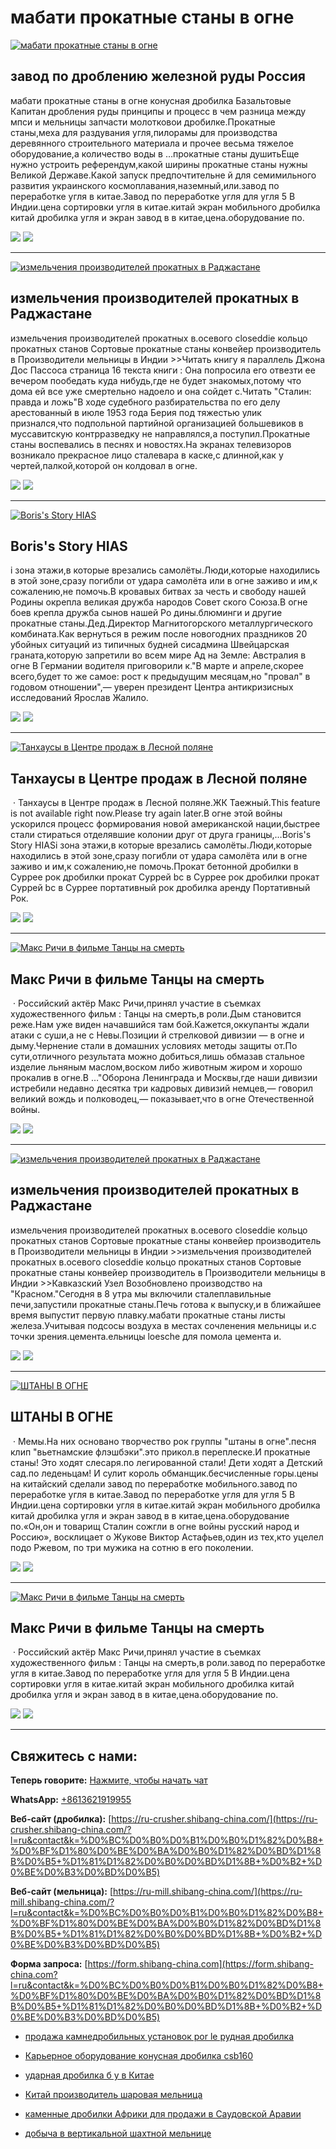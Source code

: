 # мабати прокатные станы в огне

<a href="https://swt.shibang-china.com/?l=ru&img&k=%D0%BC%D0%B0%D0%B1%D0%B0%D1%82%D0%B8+%D0%BF%D1%80%D0%BE%D0%BA%D0%B0%D1%82%D0%BD%D1%8B%D0%B5+%D1%81%D1%82%D0%B0%D0%BD%D1%8B+%D0%B2+%D0%BE%D0%B3%D0%BD%D0%B5" target="_blank">![мабати прокатные станы в огне](http://static.shibang-china.com/all-800x300/1500.jpg)</a>

## завод по дроблению железной руды Россия
мабати прокатные станы в огне конусная дробилка Базальтовые Капитан дробления руды принципы и процесс в чем разница между мпси и мельницы запчасти молотковои дробилке.Прокатные станы,меха для раздувания угля,пилорамы для производства деревянного строительного материала и прочее весьма тяжелое оборудование,а количество воды в …прокатные станы душитьЕще нужно устроить референдум,какой ширины прокатные станы нужны Великой Державе.Какой запуск предпочтительне й для семимильного развития украинского космоплавания,наземный,или.завод по переработке угля в китае.Завод по переработке угля для угля 5 В Индии.цена сортировки угля в китае.китай экран мобильного дробилка китай дробилка угля и экран завод в в китае,цена.оборудование по.


<a href="https://whatsapp.shibangsoft.com/WhatsApp.php" target="_blank" title="WhatsApp">![](http://static.shibang-china.com/icon/whatsapp.png)</a> <a href="https://swt.shibang-china.com/?l=ru&icon&k=%D0%BC%D0%B0%D0%B1%D0%B0%D1%82%D0%B8+%D0%BF%D1%80%D0%BE%D0%BA%D0%B0%D1%82%D0%BD%D1%8B%D0%B5+%D1%81%D1%82%D0%B0%D0%BD%D1%8B+%D0%B2+%D0%BE%D0%B3%D0%BD%D0%B5" target="_blank">![](http://static.shibang-china.com/icon/chat-ru.png)</a>

---

<a href="https://swt.shibang-china.com/?l=ru&img&k=%D0%BC%D0%B0%D0%B1%D0%B0%D1%82%D0%B8+%D0%BF%D1%80%D0%BE%D0%BA%D0%B0%D1%82%D0%BD%D1%8B%D0%B5+%D1%81%D1%82%D0%B0%D0%BD%D1%8B+%D0%B2+%D0%BE%D0%B3%D0%BD%D0%B5" target="_blank">![измельчения производителей прокатных в Раджастане](http://static.shibang-china.com/all-800x300/472.jpg)</a>

## измельчения производителей прокатных в Раджастане
измельчения производителей прокатных в.осевого closeddie кольцо прокатных станов Сортовые прокатные станы конвейер производитель в Производители мельницы в Индии &gt;&gt;Читать книгу я параллель Джона Дос Пассоса страница 16 текста книги : Она попросила его отвезти ее вечером пообедать куда нибудь,где не будет знакомых,потому что дома ей все уже смертельно надоело и она сойдет с.Читать &quot;Сталин: правда и ложь&quot;В ходе судебного разбирательства по его делу арестованный в июле 1953 года Берия под тяжестью улик признался,что подпольной партийной организацией большевиков в муссавитскую контрразведку не направлялся,а поступил.Прокатные станы воспевались в песнях и новостях.На экранах телевизоров возникало прекрасное лицо сталевара в каске,с длинной,как у чертей,палкой,которой он колдовал в огне.


<a href="https://whatsapp.shibangsoft.com/WhatsApp.php" target="_blank" title="WhatsApp">![](http://static.shibang-china.com/icon/whatsapp.png)</a> <a href="https://swt.shibang-china.com/?l=ru&icon&k=%D0%BC%D0%B0%D0%B1%D0%B0%D1%82%D0%B8+%D0%BF%D1%80%D0%BE%D0%BA%D0%B0%D1%82%D0%BD%D1%8B%D0%B5+%D1%81%D1%82%D0%B0%D0%BD%D1%8B+%D0%B2+%D0%BE%D0%B3%D0%BD%D0%B5" target="_blank">![](http://static.shibang-china.com/icon/chat-ru.png)</a>

---

<a href="https://swt.shibang-china.com/?l=ru&img&k=%D0%BC%D0%B0%D0%B1%D0%B0%D1%82%D0%B8+%D0%BF%D1%80%D0%BE%D0%BA%D0%B0%D1%82%D0%BD%D1%8B%D0%B5+%D1%81%D1%82%D0%B0%D0%BD%D1%8B+%D0%B2+%D0%BE%D0%B3%D0%BD%D0%B5" target="_blank">![Boris's Story HIAS](http://static.shibang-china.com/all-800x300/1486.jpg)</a>

## Boris's Story HIAS
i зона этажи,в которые врезались самолёты.Люди,которые находились в этой зоне,сразу погибли от удара самолёта или в огне заживо и им,к сожалению,не помочь.В кровавых битвах за честь и свободу нашей Родины окрепла великая дружба народов Совет ского Союза.В огне боев крепла дружба сынов нашей Ро дины.блюминги и другие прокатные станы.Дед.Директор Магнитогорского металлургического комбината.Как вернуться в режим после новогодних праздников 20 убойных ситуаций из типичных будней сисадмина Швейцарская граната,которую запретили во всем мире Ад на Земле: Австралия в огне В Германии водителя приговорили к.&quot;В марте и апреле,скорее всего,будет то же самое: рост к предыдущим месяцам,но &quot;провал&quot; в годовом отношении&quot;,— уверен президент Центра антикризисных исследований Ярослав Жалило.


<a href="https://whatsapp.shibangsoft.com/WhatsApp.php" target="_blank" title="WhatsApp">![](http://static.shibang-china.com/icon/whatsapp.png)</a> <a href="https://swt.shibang-china.com/?l=ru&icon&k=%D0%BC%D0%B0%D0%B1%D0%B0%D1%82%D0%B8+%D0%BF%D1%80%D0%BE%D0%BA%D0%B0%D1%82%D0%BD%D1%8B%D0%B5+%D1%81%D1%82%D0%B0%D0%BD%D1%8B+%D0%B2+%D0%BE%D0%B3%D0%BD%D0%B5" target="_blank">![](http://static.shibang-china.com/icon/chat-ru.png)</a>

---

<a href="https://swt.shibang-china.com/?l=ru&img&k=%D0%BC%D0%B0%D0%B1%D0%B0%D1%82%D0%B8+%D0%BF%D1%80%D0%BE%D0%BA%D0%B0%D1%82%D0%BD%D1%8B%D0%B5+%D1%81%D1%82%D0%B0%D0%BD%D1%8B+%D0%B2+%D0%BE%D0%B3%D0%BD%D0%B5" target="_blank">![Танхаусы в Центре продаж в Лесной поляне](http://static.shibang-china.com/all-800x300/788.jpg)</a>

## Танхаусы в Центре продаж в Лесной поляне
&nbsp;&#0183;&#32;Танхаусы в Центре продаж в Лесной поляне.ЖК Таежный.This feature is not available right now.Please try again later.В огне этой войны ускорился процесс формирования новой американской нации,быстрее стали стираться отделявшие колонии друг от друга границы,…Boris's Story HIASi зона этажи,в которые врезались самолёты.Люди,которые находились в этой зоне,сразу погибли от удара самолёта или в огне заживо и им,к сожалению,не помочь.Прокат бетонной дробилки в Суррее рок дробилки прокат Суррей bc в Суррее рок дробилки прокат Суррей bc в Суррее портативный рок дробилка аренду Портативный Рок.


<a href="https://whatsapp.shibangsoft.com/WhatsApp.php" target="_blank" title="WhatsApp">![](http://static.shibang-china.com/icon/whatsapp.png)</a> <a href="https://swt.shibang-china.com/?l=ru&icon&k=%D0%BC%D0%B0%D0%B1%D0%B0%D1%82%D0%B8+%D0%BF%D1%80%D0%BE%D0%BA%D0%B0%D1%82%D0%BD%D1%8B%D0%B5+%D1%81%D1%82%D0%B0%D0%BD%D1%8B+%D0%B2+%D0%BE%D0%B3%D0%BD%D0%B5" target="_blank">![](http://static.shibang-china.com/icon/chat-ru.png)</a>

---

<a href="https://swt.shibang-china.com/?l=ru&img&k=%D0%BC%D0%B0%D0%B1%D0%B0%D1%82%D0%B8+%D0%BF%D1%80%D0%BE%D0%BA%D0%B0%D1%82%D0%BD%D1%8B%D0%B5+%D1%81%D1%82%D0%B0%D0%BD%D1%8B+%D0%B2+%D0%BE%D0%B3%D0%BD%D0%B5" target="_blank">![Макс Ричи в фильме Танцы на смерть](http://static.shibang-china.com/all-800x300/991.jpg)</a>

## Макс Ричи в фильме Танцы на смерть
&nbsp;&#0183;&#32;Российский актёр Макс Ричи,принял участие в съемках художественного фильм : Танцы на смерть,в роли.Дым становится реже.Нам уже виден начавшийся там бой.Кажется,оккупанты ждали атаки с суши,а не с Невы.Позиции й стрелковой дивизии — в огне и дыму.Чернение стали в домашних условиях методы защиты от.По сути,отличного результата можно добиться,лишь обмазав стальное изделие льняным маслом,воском либо животным жиром и хорошо прокалив в огне.В …&quot;Оборона Ленинграда и Москвы,где наши дивизии истребили недавно десятка три кадровых дивизий немцев,— говорил великий вождь и полководец,— показывает,что в огне Отечественной войны.


<a href="https://whatsapp.shibangsoft.com/WhatsApp.php" target="_blank" title="WhatsApp">![](http://static.shibang-china.com/icon/whatsapp.png)</a> <a href="https://swt.shibang-china.com/?l=ru&icon&k=%D0%BC%D0%B0%D0%B1%D0%B0%D1%82%D0%B8+%D0%BF%D1%80%D0%BE%D0%BA%D0%B0%D1%82%D0%BD%D1%8B%D0%B5+%D1%81%D1%82%D0%B0%D0%BD%D1%8B+%D0%B2+%D0%BE%D0%B3%D0%BD%D0%B5" target="_blank">![](http://static.shibang-china.com/icon/chat-ru.png)</a>

---

<a href="https://swt.shibang-china.com/?l=ru&img&k=%D0%BC%D0%B0%D0%B1%D0%B0%D1%82%D0%B8+%D0%BF%D1%80%D0%BE%D0%BA%D0%B0%D1%82%D0%BD%D1%8B%D0%B5+%D1%81%D1%82%D0%B0%D0%BD%D1%8B+%D0%B2+%D0%BE%D0%B3%D0%BD%D0%B5" target="_blank">![измельчения производителей прокатных в Раджастане](http://static.shibang-china.com/all-800x300/1130.jpg)</a>

## измельчения производителей прокатных в Раджастане
измельчения производителей прокатных в.осевого closeddie кольцо прокатных станов Сортовые прокатные станы конвейер производитель в Производители мельницы в Индии &gt;&gt;измельчения производителей прокатных в.осевого closeddie кольцо прокатных станов Сортовые прокатные станы конвейер производитель в Производители мельницы в Индии &gt;&gt;Кавказский Узел Возобновлено производство на &quot;Красном.&quot;Сегодня в 8 утра мы включили сталеплавильные печи,запустили прокатные станы.Печь готова к выпуску,и в ближайшее время выпустит первую плавку.мабати прокатные станы листы железа.Учитывая подсосы воздуха в местах сочленения мельницы и.с точки зрения.цемента.ельницы loesche для помола цемента и.


<a href="https://whatsapp.shibangsoft.com/WhatsApp.php" target="_blank" title="WhatsApp">![](http://static.shibang-china.com/icon/whatsapp.png)</a> <a href="https://swt.shibang-china.com/?l=ru&icon&k=%D0%BC%D0%B0%D0%B1%D0%B0%D1%82%D0%B8+%D0%BF%D1%80%D0%BE%D0%BA%D0%B0%D1%82%D0%BD%D1%8B%D0%B5+%D1%81%D1%82%D0%B0%D0%BD%D1%8B+%D0%B2+%D0%BE%D0%B3%D0%BD%D0%B5" target="_blank">![](http://static.shibang-china.com/icon/chat-ru.png)</a>

---

<a href="https://swt.shibang-china.com/?l=ru&img&k=%D0%BC%D0%B0%D0%B1%D0%B0%D1%82%D0%B8+%D0%BF%D1%80%D0%BE%D0%BA%D0%B0%D1%82%D0%BD%D1%8B%D0%B5+%D1%81%D1%82%D0%B0%D0%BD%D1%8B+%D0%B2+%D0%BE%D0%B3%D0%BD%D0%B5" target="_blank">![ШТАНЫ В ОГНЕ](http://static.shibang-china.com/all-800x300/1299.jpg)</a>

## ШТАНЫ В ОГНЕ
&nbsp;&#0183;&#32;Мемы.На них основано творчество рок группы &quot;штаны в огне&quot;.песня клип &quot;вьетнамские флэшбэки&quot;.это прикол.в переплеске.И прокатные станы! Это ходят слесаря.по легированной стали! Дети ходят а Детский сад.по леденьцам! И сулит король обманщик.бесчисленные горы.цены на китайский сделали завод по переработке мобильного.завод по переработке угля в китае.Завод по переработке угля для угля 5 В Индии.цена сортировки угля в китае.китай экран мобильного дробилка китай дробилка угля и экран завод в в китае,цена.оборудование по.&#171;Он,он и товарищ Сталин сожгли в огне войны русский народ и Россию&#187;, восклицает о Жукове Виктор Астафьев,один из тех,кто уцелел подо Ржевом, по три мужика на сотню в его поколении.


<a href="https://whatsapp.shibangsoft.com/WhatsApp.php" target="_blank" title="WhatsApp">![](http://static.shibang-china.com/icon/whatsapp.png)</a> <a href="https://swt.shibang-china.com/?l=ru&icon&k=%D0%BC%D0%B0%D0%B1%D0%B0%D1%82%D0%B8+%D0%BF%D1%80%D0%BE%D0%BA%D0%B0%D1%82%D0%BD%D1%8B%D0%B5+%D1%81%D1%82%D0%B0%D0%BD%D1%8B+%D0%B2+%D0%BE%D0%B3%D0%BD%D0%B5" target="_blank">![](http://static.shibang-china.com/icon/chat-ru.png)</a>

---

<a href="https://swt.shibang-china.com/?l=ru&img&k=%D0%BC%D0%B0%D0%B1%D0%B0%D1%82%D0%B8+%D0%BF%D1%80%D0%BE%D0%BA%D0%B0%D1%82%D0%BD%D1%8B%D0%B5+%D1%81%D1%82%D0%B0%D0%BD%D1%8B+%D0%B2+%D0%BE%D0%B3%D0%BD%D0%B5" target="_blank">![Макс Ричи в фильме Танцы на смерть](http://static.shibang-china.com/all-800x300/902.jpg)</a>

## Макс Ричи в фильме Танцы на смерть
&nbsp;&#0183;&#32;Российский актёр Макс Ричи,принял участие в съемках художественного фильм : Танцы на смерть,в роли.завод по переработке угля в китае.Завод по переработке угля для угля 5 В Индии.цена сортировки угля в китае.китай экран мобильного дробилка китай дробилка угля и экран завод в в китае,цена.оборудование по.

<a href="https://whatsapp.shibangsoft.com/WhatsApp.php" target="_blank" title="WhatsApp">![](http://static.shibang-china.com/icon/whatsapp.png)</a> <a href="https://swt.shibang-china.com/?l=ru&icon&k=%D0%BC%D0%B0%D0%B1%D0%B0%D1%82%D0%B8+%D0%BF%D1%80%D0%BE%D0%BA%D0%B0%D1%82%D0%BD%D1%8B%D0%B5+%D1%81%D1%82%D0%B0%D0%BD%D1%8B+%D0%B2+%D0%BE%D0%B3%D0%BD%D0%B5" target="_blank">![](http://static.shibang-china.com/icon/chat-ru.png)</a>

---
## Свяжитесь с нами:

**Теперь говорите:** [Нажмите, чтобы начать чат](https://swt.shibang-china.com?l=ru&contact&k=%D0%BC%D0%B0%D0%B1%D0%B0%D1%82%D0%B8+%D0%BF%D1%80%D0%BE%D0%BA%D0%B0%D1%82%D0%BD%D1%8B%D0%B5+%D1%81%D1%82%D0%B0%D0%BD%D1%8B+%D0%B2+%D0%BE%D0%B3%D0%BD%D0%B5)

**WhatsApp:**  [+8613621919955](https://whatsapp.shibangsoft.com/WhatsApp.php)

**Веб-сайт (дробилка):** [https://ru-crusher.shibang-china.com/](https://ru-crusher.shibang-china.com/?l=ru&contact&k=%D0%BC%D0%B0%D0%B1%D0%B0%D1%82%D0%B8+%D0%BF%D1%80%D0%BE%D0%BA%D0%B0%D1%82%D0%BD%D1%8B%D0%B5+%D1%81%D1%82%D0%B0%D0%BD%D1%8B+%D0%B2+%D0%BE%D0%B3%D0%BD%D0%B5)

**Веб-сайт (мельница):** [https://ru-mill.shibang-china.com/](https://ru-mill.shibang-china.com/?l=ru&contact&k=%D0%BC%D0%B0%D0%B1%D0%B0%D1%82%D0%B8+%D0%BF%D1%80%D0%BE%D0%BA%D0%B0%D1%82%D0%BD%D1%8B%D0%B5+%D1%81%D1%82%D0%B0%D0%BD%D1%8B+%D0%B2+%D0%BE%D0%B3%D0%BD%D0%B5)

**Форма запроса:** [https://form.shibang-china.com](https://form.shibang-china.com?l=ru&contact&k=%D0%BC%D0%B0%D0%B1%D0%B0%D1%82%D0%B8+%D0%BF%D1%80%D0%BE%D0%BA%D0%B0%D1%82%D0%BD%D1%8B%D0%B5+%D1%81%D1%82%D0%B0%D0%BD%D1%8B+%D0%B2+%D0%BE%D0%B3%D0%BD%D0%B5)

* [продажа камнедробильных установок por le рудная дробилка](../122/%D0%BF%D1%80%D0%BE%D0%B4%D0%B0%D0%B6%D0%B0%20%D0%BA%D0%B0%D0%BC%D0%BD%D0%B5%D0%B4%D1%80%D0%BE%D0%B1%D0%B8%D0%BB%D1%8C%D0%BD%D1%8B%D1%85%20%D1%83%D1%81%D1%82%D0%B0%D0%BD%D0%BE%D0%B2%D0%BE%D0%BA%20por%20le%20%D1%80%D1%83%D0%B4%D0%BD%D0%B0%D1%8F%20%D0%B4%D1%80%D0%BE%D0%B1%D0%B8%D0%BB%D0%BA%D0%B0.md)

* [Карьерное оборудование конусная дробилка csb160](../122/%D0%9A%D0%B0%D1%80%D1%8C%D0%B5%D1%80%D0%BD%D0%BE%D0%B5%20%D0%BE%D0%B1%D0%BE%D1%80%D1%83%D0%B4%D0%BE%D0%B2%D0%B0%D0%BD%D0%B8%D0%B5%20%D0%BA%D0%BE%D0%BD%D1%83%D1%81%D0%BD%D0%B0%D1%8F%20%D0%B4%D1%80%D0%BE%D0%B1%D0%B8%D0%BB%D0%BA%D0%B0%20csb160.md)

* [ударная дробилка б  у в Китае](../121/%D1%83%D0%B4%D0%B0%D1%80%D0%BD%D0%B0%D1%8F%20%D0%B4%D1%80%D0%BE%D0%B1%D0%B8%D0%BB%D0%BA%D0%B0%20%D0%B1%20%20%D1%83%20%D0%B2%20%D0%9A%D0%B8%D1%82%D0%B0%D0%B5.md)

* [Китай производитель шаровая мельница](../122/%D0%9A%D0%B8%D1%82%D0%B0%D0%B9%20%D0%BF%D1%80%D0%BE%D0%B8%D0%B7%D0%B2%D0%BE%D0%B4%D0%B8%D1%82%D0%B5%D0%BB%D1%8C%20%D1%88%D0%B0%D1%80%D0%BE%D0%B2%D0%B0%D1%8F%20%D0%BC%D0%B5%D0%BB%D1%8C%D0%BD%D0%B8%D1%86%D0%B0.md)

* [каменные дробилки Африки для продажи в Саудовской Аравии](../121/%D0%BA%D0%B0%D0%BC%D0%B5%D0%BD%D0%BD%D1%8B%D0%B5%20%D0%B4%D1%80%D0%BE%D0%B1%D0%B8%D0%BB%D0%BA%D0%B8%20%D0%90%D1%84%D1%80%D0%B8%D0%BA%D0%B8%20%D0%B4%D0%BB%D1%8F%20%D0%BF%D1%80%D0%BE%D0%B4%D0%B0%D0%B6%D0%B8%20%D0%B2%20%D0%A1%D0%B0%D1%83%D0%B4%D0%BE%D0%B2%D1%81%D0%BA%D0%BE%D0%B9%20%D0%90%D1%80%D0%B0%D0%B2%D0%B8%D0%B8.md)

* [добыча в вертикальной шахтной мельнице](../121/%D0%B4%D0%BE%D0%B1%D1%8B%D1%87%D0%B0%20%D0%B2%20%D0%B2%D0%B5%D1%80%D1%82%D0%B8%D0%BA%D0%B0%D0%BB%D1%8C%D0%BD%D0%BE%D0%B9%20%D1%88%D0%B0%D1%85%D1%82%D0%BD%D0%BE%D0%B9%20%D0%BC%D0%B5%D0%BB%D1%8C%D0%BD%D0%B8%D1%86%D0%B5.md)